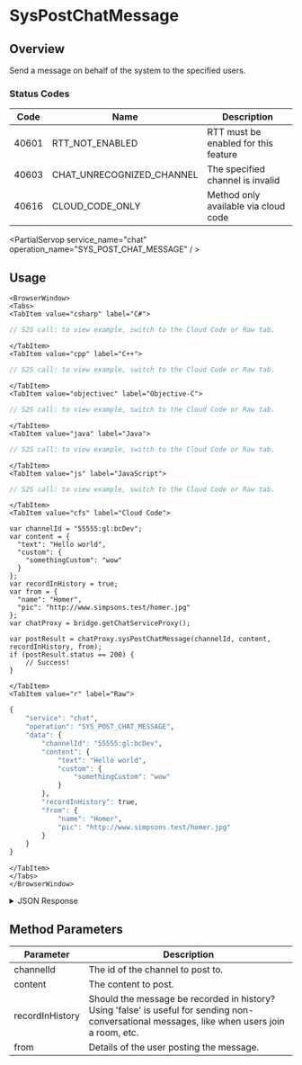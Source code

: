 # SysPostChatMessage
## Overview
Send a message on behalf of the system to the specified users.

### Status Codes
Code | Name | Description
---- | ---- | -----------
40601 | RTT_NOT_ENABLED | RTT must be enabled for this feature
40603 | CHAT_UNRECOGNIZED_CHANNEL | The specified channel is invalid
40616 | CLOUD_CODE_ONLY | Method only available via cloud code

<PartialServop service_name="chat" operation_name="SYS_POST_CHAT_MESSAGE" / >

## Usage

```mdx-code-block
<BrowserWindow>
<Tabs>
<TabItem value="csharp" label="C#">
```

```csharp
// S2S call: to view example, switch to the Cloud Code or Raw tab.
```

```mdx-code-block
</TabItem>
<TabItem value="cpp" label="C++">
```

```cpp
// S2S call: to view example, switch to the Cloud Code or Raw tab.
```

```mdx-code-block
</TabItem>
<TabItem value="objectivec" label="Objective-C">
```

```objectivec
// S2S call: to view example, switch to the Cloud Code or Raw tab.
```

```mdx-code-block
</TabItem>
<TabItem value="java" label="Java">
```

```java
// S2S call: to view example, switch to the Cloud Code or Raw tab.
```

```mdx-code-block
</TabItem>
<TabItem value="js" label="JavaScript">
```

```javascript
// S2S call: to view example, switch to the Cloud Code or Raw tab.
```

```mdx-code-block
</TabItem>
<TabItem value="cfs" label="Cloud Code">
```

```cfscript
var channelId = "55555:gl:bcDev";
var content = {
  "text": "Hello world",
  "custom": {
    "somethingCustom": "wow"
  }
};
var recordInHistory = true;
var from = {
  "name": "Homer",
  "pic": "http://www.simpsons.test/homer.jpg"
};
var chatProxy = bridge.getChatServiceProxy();

var postResult = chatProxy.sysPostChatMessage(channelId, content, recordInHistory, from);
if (postResult.status == 200) {
    // Success!
}
```

```mdx-code-block
</TabItem>
<TabItem value="r" label="Raw">
```

```r
{
	"service": "chat",
	"operation": "SYS_POST_CHAT_MESSAGE",
	"data": {
		"channelId": "55555:gl:bcDev",
		"content": {
			"text": "Hello world",
			"custom": {
				"somethingCustom": "wow"
			}
		},
		"recordInHistory": true,
		"from": {
			"name": "Homer",
			"pic": "http://www.simpsons.test/homer.jpg"
		}
	}
}
```

```mdx-code-block
</TabItem>
</Tabs>
</BrowserWindow>
```

<details>
<summary>JSON Response</summary>

```json
{
    "status": 200,
    "data": {
        "msgId": "783347769003570"
    }
}
```
</details>

## Method Parameters
Parameter | Description
--------- | -----------
channelId | The id of the channel to post to. 
content | The content to post. 
recordInHistory | Should the message be recorded in history? Using 'false' is useful for sending non-conversational messages, like when users join a room, etc. 
from | Details of the user posting the message. 


